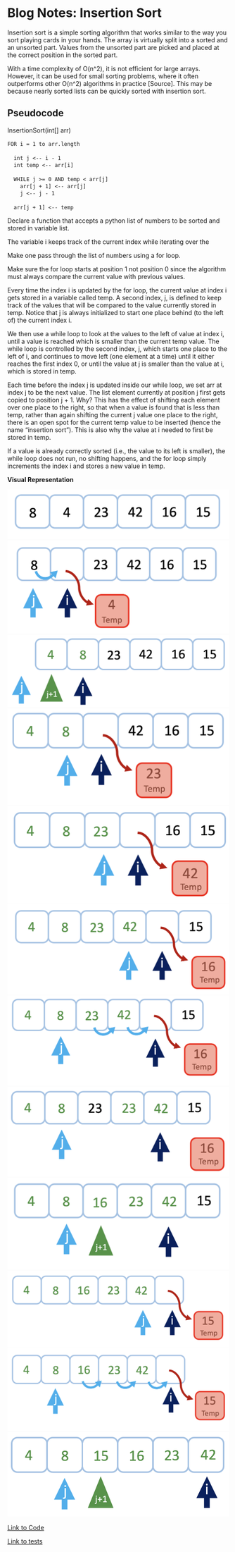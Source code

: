 # Blog Notes: Insertion Sort

Insertion sort is a simple sorting algorithm that works similar to the way you sort playing cards in your hands. The array is virtually split into a sorted and an unsorted part. Values from the unsorted part are picked and placed at the correct position in the sorted part.

With a time complexity of O(n^2), it is not efficient for large arrays. However, it can be used for small sorting problems, where it often outperforms other O(n^2) algorithms in practice [Source]. This may be because nearly sorted lists can be quickly sorted with insertion sort.

## Pseudocode

  InsertionSort(int[] arr)

    FOR i = 1 to arr.length

      int j <-- i - 1
      int temp <-- arr[i]

      WHILE j >= 0 AND temp < arr[j]
        arr[j + 1] <-- arr[j]
        j <-- j - 1

      arr[j + 1] <-- temp

Declare a function that accepts a python list of numbers to be sorted and stored in variable list.

The variable i keeps track of the current index while iterating over the

Make one pass through the list of numbers using a for loop.

Make sure the for loop starts at position 1 not position 0 since the algorithm must always compare the current value with previous values.

Every time the index i is updated by the for loop, the current value at index i gets stored in a variable called temp. A second index, j, is defined to keep track of the values that will be compared to the value currently stored in temp. Notice that j is always initialized to start one place behind (to the left of) the current index i.

We then use a while loop to look at the values to the left of value at index i, until a value is reached which is smaller than the current temp value. The while loop is controlled by the second index, j, which starts one place to the left of i, and continues to move left (one element at a time) until it either reaches the first index 0, or until the value at j is smaller than the value at i, which is stored in temp.


Each time before the index j is updated inside our while loop, we set arr at index j to be the next value.  The list element currently at position j first gets copied to position j + 1. Why? This has the effect of shifting each element over one place to the right, so that when a value is found that is less than temp, rather than again shifting the current j value one place to the right, there is an open spot for the current temp value to be inserted (hence the name “insertion sort”). This is also why the value at i needed to first be stored in temp.

If a value is already correctly sorted (i.e., the value to its left is smaller), the while loop does not run, no shifting happens, and the for loop simply increments the index i and stores a new value in temp.

**Visual Representation**

![imageone](is1.png)
![imagetwo](is2.png)
![imagethree](is3.png)
![imagefour](is4.png)
![imagefive](is5.png)
![imagesix](is6.png)
![imageseven](is7.png)
![imageeight](is8.png)
![imagenine](is9.png)
![imageten](is10.png)
![imageleven](is11.png)
![imagetwelve](is12.png)

[Link to Code](/python/code_challenges/insertion_sort.py)

[Link to tests](/python/tests/code_challenges/test_insertion_sort.py)
